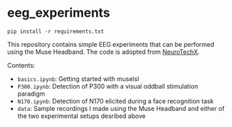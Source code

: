 # eeg_experiments

`pip install -r requirements.txt`

This repository contains simple EEG experiments that can be performed using the Muse Headband. The code is adopted from [NeuroTechX](https://github.com/NeuroTechX/eeg-notebooks_v0.1).

Contents:
- `basics.ipynb`: Getting started with muselsl
- `P300.ipynb`: Detection of P300 with a visual oddball stimulation paradigm
- `N170.ipynb`: Detection of N170 elicited during a face recognition task
- `data`: Sample recordings I made using the Muse Headband and either of the two experimental setups desribed above
